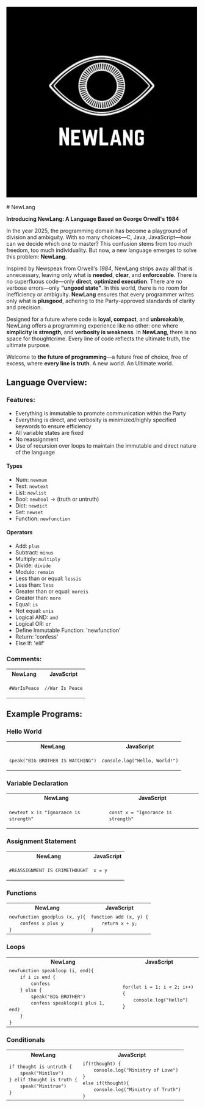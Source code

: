 <p align="left">
<img src="docs/logo.JPG" width="500" height="500">
</p>
# NewLang

**Introducing NewLang: A Language Based on George Orwell's 1984**

In the year 2025, the programming domain has become a playground of division and ambiguity. With so many choices—C, Java, JavaScript—how can we decide which one to master? This confusion stems from too much freedom, too much individuality. But now, a new language emerges to solve this problem: **NewLang**.

Inspired by Newspeak from Orwell's *1984*, NewLang strips away all that is unnecessary, leaving only what is **needed**, **clear**, and **enforceable**. There is no superfluous code—only **direct**, **optimized execution**. There are no verbose errors—only **"ungood state"**. In this world, there is no room for inefficiency or ambiguity. **NewLang** ensures that every programmer writes only what is **plusgood**, adhering to the Party-approved standards of clarity and precision.

Designed for a future where code is **loyal, compact**, and **unbreakable**, NewLang offers a programming experience like no other: one where **simplicity is strength**, and **verbosity is weakness**. In **NewLang**, there is no space for thoughtcrime. Every line of code reflects the ultimate truth, the ultimate purpose.

Welcome to **the future of programming**—a future free of choice, free of excess, where **every line is truth**. A new world. An Ultimate world.


## Language Overview:

### Features:

-  Everything is immutable to promote communication within the Party
-  Everything is direct, and verbosity is minimized/highly specified keywords to ensure efficiency
-  All variable states are fixed
-  No reassignment
-  Use of recursion over loops to maintain the immutable and direct nature of the language
  
#### Types

- Num: `newnum`
- Text: `newtext`
- List: `newlist`
- Bool: `newbool` → (truth or untruth)
- Dict: `newdict`
- Set: `newset`
- Function: `newfunction`

#### Operators
- Add: `plus`
- Subtract: `minus`
- Multiply: `multiply`
- Divide: `divide`
- Modulo: `remain`
- Less than or equal: `lessis`
- Less than: `less`
- Greater than or equal: `moreis`
- Greater than: `more`
- Equal: `is`
- Not equal: `unis`
- Logical AND: `and`
- Logical OR: `or`
- Define Immutable Function: 'newfunction'
- Return: 'confess'
- Else If: 'elif'

### Comments:

<table>
<tr> <th>NewLang</th><th>JavaScript</th> </tr>
<tr>
<td>

<code>#WarIsPeace</code>

</td>
<td>

<code>//War Is Peace</code>

</td>
</tr> </table>

## Example Programs:

### Hello World

<table>
<tr> <th>NewLang</th><th>JavaScript</th> </tr>
<tr>
<td>

<code>speak("BIG BROTHER IS WATCHING")</code>

</td>
<td>

<code>console.log("Hello, World!")</code>

</td>
</tr> </table>

### Variable Declaration

<table>
<tr> <th>NewLang</th><th>JavaScript</th> </tr>
<tr>
<td>

<code>newtext x is "Ignorance is strength"</code>

</td>
<td>

<code>const x = "Ignorance is strength"</code>

</td>
</tr> </table>

### Assignment Statement

<table>
<tr> <th>NewLang</th><th>JavaScript</th> </tr>
<tr>
<td>

<code>#REASSIGNMENT IS CRIMETHOUGHT</code>

</td>
<td>

<code>x = y</code>

</td>
</tr> </table>

### Functions

<table>
<tr> <th>NewLang</th><th>JavaScript</th> </tr>
<tr>
<td>
<code>newfunction goodplus (x, y){
    confess x plus y
}
</code>

</td>
<td>
<code>function add (x, y) {
    return x + y;
}
</code>
</td>
</tr> </table>

### Loops

<table>
<tr> <th>NewLang</th><th>JavaScript</th> </tr>
<tr>
<td>
<code>newfunction speakloop (i, end){
    if i is end {
        confess
    } else {
        speak("BIG BROTHER")
        confess speakloop(i plus 1, end)
    }
}
</code>
</td>
<td>
<code>for(let i = 1; i < 2; i++){
    console.log("Hello")
}
</code>
</td>
</tr> </table>

### Conditionals

<table>
<tr> <th>NewLang</th><th>JavaScript</th> </tr>
<tr>
<td>
<code>if thought is untruth {
    speak("Miniluv")
} elif thought is truth {
    speak("Minitrue")
}
</code>
</td>
<td>
<code>if(!thought) {
    console.log("Ministry of Love")
} 
else if(thought){
    console.log("Ministry of Truth")
}
</code>
</td>
</tr> </table>
